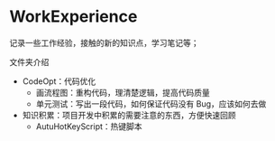 # WorkExperience

记录一些工作经验，接触的新的知识点，学习笔记等；

文件夹介绍

- CodeOpt：代码优化
  - 画流程图：重构代码，理清楚逻辑，提高代码质量
  - 单元测试：写出一段代码，如何保证代码没有 Bug，应该如何去做
- 知识积累：项目开发中积累的需要注意的东西，方便快速回顾
  - AutuHotKeyScript：热键脚本
